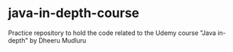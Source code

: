 # java-in-depth-course
Practice repository to hold the code related to the Udemy course "Java in-depth" by Dheeru Mudluru
